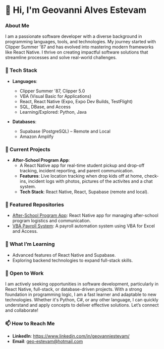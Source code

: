 # 👋 Hi, I'm Geovanni Alves Estevam

### About Me  
I am a passionate software developer with a diverse background in programming languages, tools, and technologies. My journey started with Clipper Summer '87 and has evolved into mastering modern frameworks like React Native. I thrive on creating impactful software solutions that streamline processes and solve real-world challenges.  

### 🔧 Tech Stack  
- **Languages**:  
  - Clipper Summer '87, Clipper 5.0  
  - VBA (Visual Basic for Applications)  
  - React, React Native (Expo, Expo Dev Builds, TestFlight)  
  - SQL, DBase, and Access  
  - Learning/Explored: Python, Java  

- **Databases**:  
  - Supabase (PostgreSQL) – Remote and Local  
  - Amazon Amplify  

### 🚀 Current Projects  
- **After-School Program App**:  
  - A React Native app for real-time student pickup and drop-off tracking, incident reporting, and parent communication.  
  - **Features**: Live location tracking when drop kids off at home, check-ins, incident logs with photos, pictures of the activites and a chat system.  
  - **Tech Stack**: React Native, React, Supabase (remote and local).  

### 📂 Featured Repositories  
- [After-School Program App](https://github.com/yourusername/after-school-program-app): React Native app for managing after-school program logistics and communication.  
- [VBA Payroll System](https://github.com/yourusername/vba-payroll-system): A payroll automation system using VBA for Excel and Access.  

### 🌱 What I’m Learning  
- Advanced features of React Native and Supabase.  
- Exploring backend technologies to expand full-stack skills.  

### 💼 Open to Work
I am actively seeking opportunities in software development, particularly in React Native, full-stack, or database-driven projects. With a strong foundation in programming logic, I am a fast learner and adaptable to new technologies. Whether it's Python, C#, or any other language, I can quickly understand and apply concepts to deliver effective solutions. Let’s connect and collaborate!

### 📫 How to Reach Me  
- **LinkedIn**: https://www.linkedin.com/in/geovanniestevam/ 
- **Email**: geo-estevam@hotmail.com  
